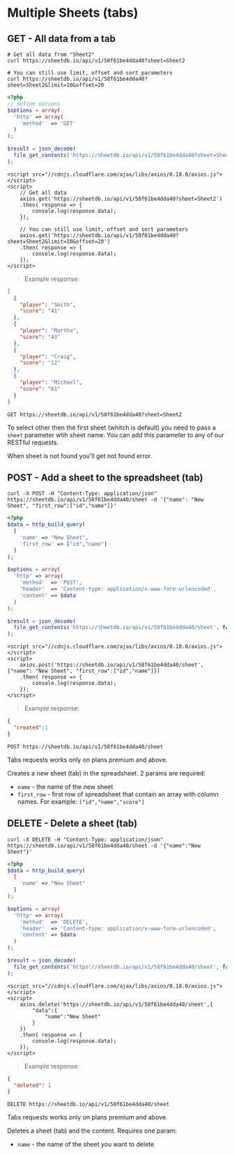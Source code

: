# Multiple Sheets (tabs)

## GET - All data from a tab

```shell
# Get all data from "Sheet2"
curl https://sheetdb.io/api/v1/58f61be4dda40?sheet=Sheet2

# You can still use limit, offset and sort parameters
curl https://sheetdb.io/api/v1/58f61be4dda40?sheet=Sheet2&limit=10&offset=20
```

```php
<?php
// define options
$options = array(
  'http' => array(
    'method'  => 'GET'
  )
);

$result = json_decode(
  file_get_contents('https://sheetdb.io/api/v1/58f61be4dda40?sheet=Sheet2', false, stream_context_create($options))
);
```

```html--javascript
<script src="//cdnjs.cloudflare.com/ajax/libs/axios/0.18.0/axios.js"></script>
<script>
    // Get all data
    axios.get('https://sheetdb.io/api/v1/58f61be4dda40?sheet=Sheet2')
    .then( response => {
        console.log(response.data);
    });

    // You can still use limit, offset and sort parameters
    axios.get('https://sheetdb.io/api/v1/58f61be4dda40?sheet=Sheet2&limit=10&offset=20')
    .then( response => {
        console.log(response.data);
    });
</script>
```

> Example response:

```json
[
  {
    "player": "Smith",
    "score": "41"
  },
  {
    "player": "Martha",
    "score": "43"
  },
  {
    "player": "Craig",
    "score": "12"
  },
  {
    "player": "Michael",
    "score": "61"
  }
]
```

`GET https://sheetdb.io/api/v1/58f61be4dda40?sheet=Sheet2`

To select other then the first sheet (whitch is default) you need to pass a <code style="word-break:normal;">sheet</code> parameter wtih sheet name. You can add this parameter to any of our RESTful requests.

When sheet is not found you'll get not found error.

## POST - Add a sheet to the spreadsheet (tab)

```shell
curl -X POST -H "Content-Type: application/json" https://sheetdb.io/api/v1/58f61be4dda40/sheet -d '{"name": "New Sheet", "first_row":["id","name"]}'
```

```php
<?php
$data = http_build_query(
  [
    'name' => "New Sheet",
    'first_row' => ["id","name"]
  ]
);

$options = array(
  'http' => array(
    'method'  => 'POST',
    'header'  => 'Content-type: application/x-www-form-urlencoded',
    'content' => $data
  )
);

$result = json_decode(
  file_get_contents('https://sheetdb.io/api/v1/58f61be4dda40/sheet', false, stream_context_create($options))
);
```

```html--javascript
<script src="//cdnjs.cloudflare.com/ajax/libs/axios/0.18.0/axios.js"></script>
<script>
    axios.post('https://sheetdb.io/api/v1/58f61be4dda40/sheet',{"name": "New Sheet", "first_row":["id","name"]})
    .then( response => {
        console.log(response.data);
    });
</script>
```

> Example response:

```json
{
  "created":1
}
```

`POST https://sheetdb.io/api/v1/58f61be4dda40/sheet`

<aside class="notice">
Tabs requests works only on plans premium and above.
</aside>

Creates a new sheet (tab) in the spreadsheet. 2 params are required:

* `name` - the name of the new sheet
* `first_row` - first row of spreadsheet that contain an array with column names. For example: `["id","name","score"]`

## DELETE - Delete a sheet (tab)

```shell
curl -X DELETE -H "Content-Type: application/json" https://sheetdb.io/api/v1/58f61be4dda40/sheet -d '{"name":"New Sheet"}'
```

```php
<?php
$data = http_build_query(
  [
    'name' => "New Sheet"
  ]
);

$options = array(
  'http' => array(
    'method'  => 'DELETE',
    'header'  => 'Content-type: application/x-www-form-urlencoded',
    'content' => $data
  )
);

$result = json_decode(
  file_get_contents('https://sheetdb.io/api/v1/58f61be4dda40/sheet', false, stream_context_create($options))
);
```

```html--javascript
<script src="//cdnjs.cloudflare.com/ajax/libs/axios/0.18.0/axios.js"></script>
<script>
    axios.delete('https://sheetdb.io/api/v1/58f61be4dda40/sheet',{
        "data":{
            "name":"New Sheet"
        }
    })
    .then( response => {
        console.log(response.data);
    });
</script>
```

> Example response:

```json
{
  "deleted": 1
}
```

`DELETE https://sheetdb.io/api/v1/58f61be4dda40/sheet`

<aside class="notice">
Tabs requests works only on plans premium and above.
</aside>

Deletes a sheet (tab) and the content. Requires one param:

* `name` - the name of the sheet you want to delete
